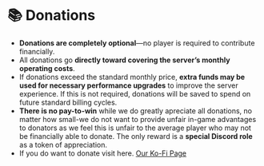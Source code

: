 # 📚 **Donations**

- **Donations are completely optional**—no player is required to contribute financially.
- All donations go **directly toward covering the server’s monthly operating costs**.
- If donations exceed the standard monthly price, **extra funds may be used for necessary performance upgrades** to improve the server experience. If this is not required, donations will be saved to spend on future standard billing cycles.
- **There is no pay-to-win** while we do greatly apreciate all donations, no matter how small-we do not want to provide unfair in-game advantages to donators as we feel this is unfair to the average player who may not be financially able to donate. The only reward is a **special Discord role** as a token of appreciation.
- If you do want to donate visit here. [Our Ko-Fi Page](https://ko-fi.com/grimwaldsmp)